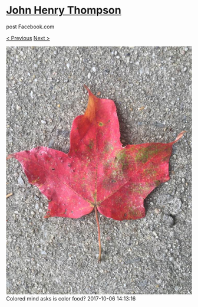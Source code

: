 # [John Henry Thompson](../README.md)
post Facebook.com

[< Previous](2017-10-06-6.md) [Next >](2017-10-06-8.md)

[![](../media/2017-10-06/Timeline-Photos-Colored-mind-asks-is-color-food-3.jpg)](../README.md)
Colored mind asks is color food?
2017-10-06 14:13:16
